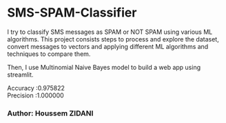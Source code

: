 # SMS-SPAM-Classifier
I try to classify SMS messages as SPAM or NOT SPAM using various ML algorithms.
This project consists steps to process and explore the dataset, convert messages to vectors and applying different ML algorithms
and techniques to compare them.

Then, I use Multinomial Naive Bayes model to build a web app using streamlit.

Accuracy :0.975822    
Precision :1.000000

### Author: Houssem ZIDANI
